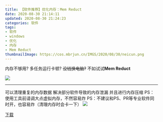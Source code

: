 ```yaml
---
title: 【软件推荐】优化内存：Mem Reduct
date: 2020-08-30 21:14:11
updated: 2020-08-30 21:24:23
categories: 软件
tags:
- 软件
- windows
- 优化
- 内存
- Mem Reduct
thumbnailImage: https://cos.mbrjun.cn/IMGS/2020/08/30/neicun.png
---
```

内存不够用?
多任务运行卡顿?
~~没钱换电脑?~~
不如试试**Mem Reduct**
<!-- more -->
![  ][1]


----------
可以清理重复的内存数据 解决部分软件导致的内存泄漏
并且进行内存压缩
PS：使用工具前请调大点虚拟内存，不然容易炸
PS：不建议和PS、PR等专业软件同时开，也容易炸（清理内存时会卡一下）
![  ][2]

[下载][3]


  [1]: https://cos.mbrjun.cn/IMGS/2020/08/30/ram.png
  [2]: https://cos.mbrjun.cn/IMGS/2020/08/30/neicun.png
  [3]: https://cos.mbrjun.cn/files/mem.7z